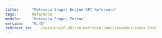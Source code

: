 ```yaml
---
title:		"Metreeca Shapes Engine API Reference"
tags:       Reference
module:     "Metreeca Shapes Engine"
version:    "0.45"
redirect_to:    /versions/0.45/com.metreeca.spec/javadocs/index.html
---
```




